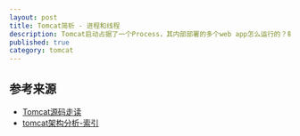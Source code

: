 ```yaml
---
layout: post
title: Tomcat简析 - 进程和线程
description: Tomcat启动占据了一个Process，其内部部署的多个web app怎么运行的？每一个HTTP请求都会新建一个Thread吗？
published: true
category: tomcat
---
```































## 参考来源

* [Tomcat源码走读][Tomcat源码走读]
* [tomcat架构分析-索引][tomcat架构分析-索引]













[NingG]:    http://ningg.github.com  "NingG"


[Tomcat源码走读]:			http://www.jmatrix.org/tag/tomcat
[tomcat架构分析-索引]:		http://gearever.iteye.com/blog/1545250







